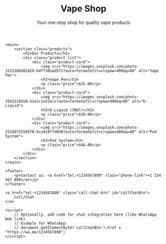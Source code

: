 <!DOCTYPE html>
<html lang="en">
<head>
    <meta charset="UTF-8">
    <meta name="viewport" content="width=device-width, initial-scale=1.0">
    <title>Vape Shop | Products & Prices</title>
    <link rel="stylesheet" href="styles.css">
</head>
<body>
    <header>
        <h1>Vape Shop</h1>
        <p>Your one-stop shop for quality vape products</p>
    </header>

    <main>
        <section class="products">
            <h2>Our Products</h2>
            <div class="product-list">
                <div class="product-card">
                    <img src="https://images.unsplash.com/photo-1525186402429-b4ff38ead5f2?auto=format&fit=crop&w=400&q=80" alt="Vape Pen">
                    <h3>Vape Pen</h3>
                    <p class="price">$25.00</p>
                </div>
                <div class="product-card">
                    <img src="https://images.unsplash.com/photo-1542219550-51e1c1a32ecc?auto=format&fit=crop&w=400&q=80" alt="E-Liquid">
                    <h3>E-Liquid (30ml)</h3>
                    <p class="price">$10.00</p>
                </div>
                <div class="product-card">
                    <img src="https://images.unsplash.com/photo-1518972559570-5ca918f7d0d0?auto=format&fit=crop&w=400&q=80" alt="Pod System">
                    <h3>Pod System</h3>
                    <p class="price">$40.00</p>
                </div>
            </div>
        </section>
    </main>

    <footer>
        <p>Contact us: <a href="tel:+1234567890" class="phone-link">+1 234 567 890</a></p>
    </footer>

    <a href="tel:+1234567890" class="call-chat-btn" id="callChatBtn">
        Call/Chat
    </a>

    <script>
        // Optionally, add code for chat integration here (like WhatsApp Web link)
        // Example for WhatsApp: 
        // document.getElementById('callChatBtn').href = "https://wa.me/1234567890";
    </script>
</body>
</html>
